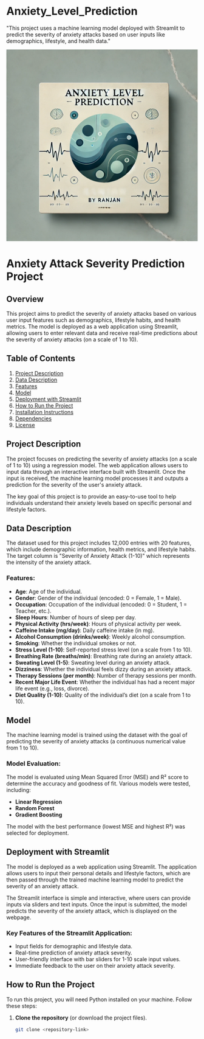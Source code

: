 # Anxiety_Level_Prediction
"This project uses a machine learning model deployed with Streamlit to predict the severity of anxiety attacks based on user inputs like demographics, lifestyle, and health data."

<img src="https://github.com/rpjinu/Anxiety_Level_Prediction/blob/main/project_imag.png">

# Anxiety Attack Severity Prediction Project

## Overview

This project aims to predict the severity of anxiety attacks based on various user input features such as demographics, lifestyle habits, and health metrics. The model is deployed as a web application using Streamlit, allowing users to enter relevant data and receive real-time predictions about the severity of anxiety attacks (on a scale of 1 to 10).

## Table of Contents
1. [Project Description](#project-description)
2. [Data Description](#data-description)
3. [Features](#features)
4. [Model](#model)
5. [Deployment with Streamlit](#deployment-with-streamlit)
6. [How to Run the Project](#how-to-run-the-project)
7. [Installation Instructions](#installation-instructions)
8. [Dependencies](#dependencies)
9. [License](#license)

## Project Description

The project focuses on predicting the severity of anxiety attacks (on a scale of 1 to 10) using a regression model. The web application allows users to input data through an interactive interface built with Streamlit. Once the input is received, the machine learning model processes it and outputs a prediction for the severity of the user's anxiety attack.

The key goal of this project is to provide an easy-to-use tool to help individuals understand their anxiety levels based on specific personal and lifestyle factors.

## Data Description

The dataset used for this project includes 12,000 entries with 20 features, which include demographic information, health metrics, and lifestyle habits. The target column is "Severity of Anxiety Attack (1-10)" which represents the intensity of the anxiety attack. 

### Features:
- **Age**: Age of the individual.
- **Gender**: Gender of the individual (encoded: 0 = Female, 1 = Male).
- **Occupation**: Occupation of the individual (encoded: 0 = Student, 1 = Teacher, etc.).
- **Sleep Hours**: Number of hours of sleep per day.
- **Physical Activity (hrs/week)**: Hours of physical activity per week.
- **Caffeine Intake (mg/day)**: Daily caffeine intake (in mg).
- **Alcohol Consumption (drinks/week)**: Weekly alcohol consumption.
- **Smoking**: Whether the individual smokes or not.
- **Stress Level (1-10)**: Self-reported stress level (on a scale from 1 to 10).
- **Breathing Rate (breaths/min)**: Breathing rate during an anxiety attack.
- **Sweating Level (1-5)**: Sweating level during an anxiety attack.
- **Dizziness**: Whether the individual feels dizzy during an anxiety attack.
- **Therapy Sessions (per month)**: Number of therapy sessions per month.
- **Recent Major Life Event**: Whether the individual has had a recent major life event (e.g., loss, divorce).
- **Diet Quality (1-10)**: Quality of the individual’s diet (on a scale from 1 to 10).

## Model

The machine learning model is trained using the dataset with the goal of predicting the severity of anxiety attacks (a continuous numerical value from 1 to 10). 

### Model Evaluation:
The model is evaluated using Mean Squared Error (MSE) and R² score to determine the accuracy and goodness of fit. Various models were tested, including:
- **Linear Regression**
- **Random Forest**
- **Gradient Boosting**

The model with the best performance (lowest MSE and highest R²) was selected for deployment.

## Deployment with Streamlit

The model is deployed as a web application using Streamlit. The application allows users to input their personal details and lifestyle factors, which are then passed through the trained machine learning model to predict the severity of an anxiety attack.

The Streamlit interface is simple and interactive, where users can provide inputs via sliders and text inputs. Once the input is submitted, the model predicts the severity of the anxiety attack, which is displayed on the webpage.

### Key Features of the Streamlit Application:
- Input fields for demographic and lifestyle data.
- Real-time prediction of anxiety attack severity.
- User-friendly interface with bar sliders for 1-10 scale input values.
- Immediate feedback to the user on their anxiety attack severity.

## How to Run the Project

To run this project, you will need Python installed on your machine. Follow these steps:

1. **Clone the repository** (or download the project files).
   
   ```bash
   git clone <repository-link>
